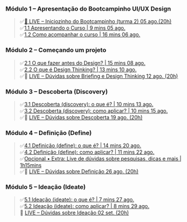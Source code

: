 
### Módulo 1 – Apresentação do Bootcampinho UI/UX Design
> ✅[🔴 LIVE – Iniciozinho do Bootcampinho (turma 2) 05 ago.(20h)](https://youtu.be/YKPDScXONwY)  
> ✅[1.1 Apresentando o Curso | 9 mins  05 ago.](https://sheisacreative.com.br/bootcampinho/apresentando-o-curso)  
> ✅[1.2 Como acompanhar o curso | 16 mins 06 ago.](https://sheisacreative.com.br/bootcampinho/como-acompanhar)


### Módulo 2 – Começando um projeto
> ✅[2.1 O que fazer antes do Design? | 15 mins 08 ago.](https://sheisacreative.com.br/bootcampinho/o-que-fazer-antes-design)  
> ✅[2.2 O que é Design Thinking? | 13 mins 10 ago.](https://sheisacreative.com.br/bootcampinho/o-que-e-design-thinking)  
> ✅🔴 [LIVE – Dúvidas sobre Briefing e Design Thinking 12 ago. (20h)](https://youtu.be/MdBsrc45lk8)


### Módulo 3 – Descoberta (Discovery)
> ✅[3.1 Descoberta (discovery): o que é? | 10 mins 13 ago.](https://sheisacreative.com.br/bootcampinho/descoberta-discovery)  
> ✅[3.2 Descoberta (discovery): como aplicar? | 10 mins 15 ago.](https://sheisacreative.com.br/bootcampinho/como-aplicar-descoberta)  
> ✅🔴 [LIVE – Dúvidas sobre Descoberta 19 ago. (20h)](https://youtu.be/vMoPWyo48Sw)  


### Módulo 4 – Definição (Define)
> ✅[4.1 Definição (define): o que é? | 14 mins 20 ago.](https://sheisacreative.com.br/bootcampinho/o-que-e-definicao)  
> ✅[4.2 Definição (define): como aplicar? | 11 mins 22 ago.](https://sheisacreative.com.br/bootcampinho/como-aplicar-definicao)  
> ✅[Opcional • Extra: Live de dúvidas sobre pesquisas, dicas e mais | 1h15mins](https://youtu.be/CO1wEHpaJHI)  
> ✅🔴 [LIVE – Dúvidas sobre Definição 26 ago. (20h)](https://youtu.be/12u1fqX2bnY)


### Módulo 5 – Ideação (Ideate)
> ✅[5.1 Ideação (ideate): o que é? | 7 mins 27 ago.](https://sheisacreative.com.br/bootcampinho/ideacao-bootcampinho-ui-ux-design)  
> ✅[5.2 Ideação (ideate): como aplicar? | 8 mins 29 ago.](https://sheisacreative.com.br/bootcampinho/ideacao-como-aplicar)  
> 🔴 [LIVE – Dúvidas sobre Ideação 02 set. (20h)](https://youtu.be/9z4ATckXdRU)  





